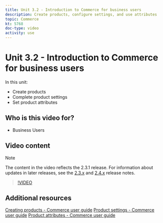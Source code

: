 ```yaml
---
title: Unit 3.2 - Introduction to Commerce for business users
description: Create products, configure settings, and use attributes
topic: Commerce
kt: 5768
doc-type: video
activity: use
---
```


# Unit 3.2 - Introduction to Commerce for business users

In this unit:

- Create products
- Complete product settings
- Set product attributes

## Who is this video for?

- Business Users

## Video content

>[!NOTE]
>
>The content in the video reflects the 2.3.1 release. For information about updates in later releases, see the [ 2.3.x](https://devdocs.magento.com/guides/v2.3/release-notes/bk-release-notes.html) and [2.4.x](https://devdocs.magento.com/guides/v2.4/release-notes/bk-release-notes.html) release notes.

>[!VIDEO](https://video.tv.adobe.com/v/35953?quality=12&learn=on)

## Additional resources

[Creating products - Commerce user guide](https://docs.magento.com/user-guide/catalog/product-create.html)
[Product settings - Commerce user guide](https://docs.magento.com/user-guide/catalog/settings.html)
[Product attributes - Commerce user guide](https://docs.magento.com/user-guide/catalog/product-attributes.html)
